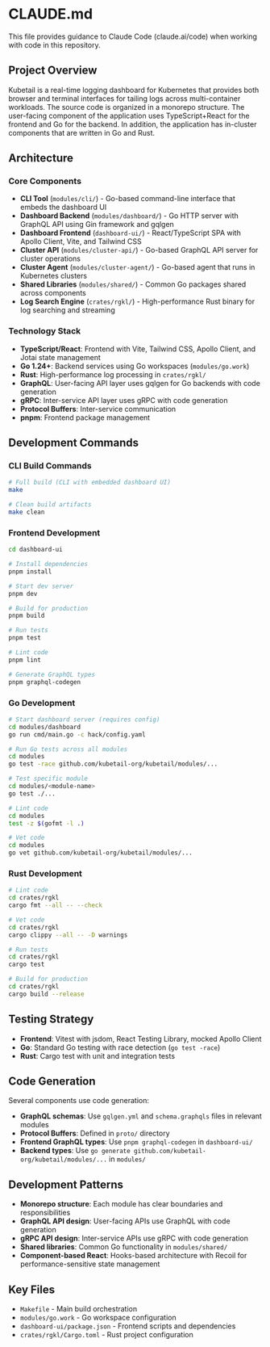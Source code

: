 # CLAUDE.md

This file provides guidance to Claude Code (claude.ai/code) when working with code in this repository.

## Project Overview

Kubetail is a real-time logging dashboard for Kubernetes that provides both browser and terminal interfaces for tailing logs across multi-container workloads. The source code is organized in a monorepo structure. The user-facing component of the application uses TypeScript+React for the frontend and Go for the backend. In addition, the application has in-cluster components that are written in Go and Rust.

## Architecture

### Core Components
- **CLI Tool** (`modules/cli/`) - Go-based command-line interface that embeds the dashboard UI
- **Dashboard Backend** (`modules/dashboard/`) - Go HTTP server with GraphQL API using Gin framework and gqlgen  
- **Dashboard Frontend** (`dashboard-ui/`) - React/TypeScript SPA with Apollo Client, Vite, and Tailwind CSS
- **Cluster API** (`modules/cluster-api/`) - Go-based GraphQL API server for cluster operations
- **Cluster Agent** (`modules/cluster-agent/`) - Go-based agent that runs in Kubernetes clusters
- **Shared Libraries** (`modules/shared/`) - Common Go packages shared across components
- **Log Search Engine** (`crates/rgkl/`) - High-performance Rust binary for log searching and streaming

### Technology Stack
- **TypeScript/React**: Frontend with Vite, Tailwind CSS, Apollo Client, and Jotai state management
- **Go 1.24+**: Backend services using Go workspaces (`modules/go.work`)
- **Rust**: High-performance log processing in `crates/rgkl/`
- **GraphQL**: User-facing API layer uses gqlgen for Go backends with code generation
- **gRPC**: Inter-service API layer uses gRPC with code generation
- **Protocol Buffers**: Inter-service communication
- **pnpm**: Frontend package management

## Development Commands

### CLI Build Commands
```bash
# Full build (CLI with embedded dashboard UI)
make

# Clean build artifacts
make clean
```

### Frontend Development
```bash
cd dashboard-ui

# Install dependencies
pnpm install

# Start dev server
pnpm dev

# Build for production
pnpm build

# Run tests
pnpm test

# Lint code
pnpm lint

# Generate GraphQL types
pnpm graphql-codegen
```

### Go Development
```bash
# Start dashboard server (requires config)
cd modules/dashboard
go run cmd/main.go -c hack/config.yaml

# Run Go tests across all modules
cd modules
go test -race github.com/kubetail-org/kubetail/modules/...

# Test specific module
cd modules/<module-name>
go test ./...

# Lint code
cd modules
test -z $(gofmt -l .)

# Vet code
cd modules
go vet github.com/kubetail-org/kubetail/modules/...
```

### Rust Development
```bash
# Lint code
cd crates/rgkl
cargo fmt --all -- --check

# Vet code
cd crates/rgkl
cargo clippy --all -- -D warnings

# Run tests
cd crates/rgkl
cargo test

# Build for production
cd crates/rgkl
cargo build --release
```

## Testing Strategy

- **Frontend**: Vitest with jsdom, React Testing Library, mocked Apollo Client
- **Go**: Standard Go testing with race detection (`go test -race`)
- **Rust**: Cargo test with unit and integration tests

## Code Generation

Several components use code generation:
- **GraphQL schemas**: Use `gqlgen.yml` and `schema.graphqls` files in relevant modules
- **Protocol Buffers**: Defined in `proto/` directory
- **Frontend GraphQL types**: Use `pnpm graphql-codegen` in `dashboard-ui/`
- **Backend types**: Use `go generate github.com/kubetail-org/kubetail/modules/...` in `modules/`

## Development Patterns

- **Monorepo structure**: Each module has clear boundaries and responsibilities
- **GraphQL API design**: User-facing APIs use GraphQL with code generation
- **gRPC API design**: Inter-service APIs use gRPC with code generation
- **Shared libraries**: Common Go functionality in `modules/shared/`
- **Component-based React**: Hooks-based architecture with Recoil for performance-sensitive state management

## Key Files

- `Makefile` - Main build orchestration
- `modules/go.work` - Go workspace configuration
- `dashboard-ui/package.json` - Frontend scripts and dependencies
- `crates/rgkl/Cargo.toml` - Rust project configuration
